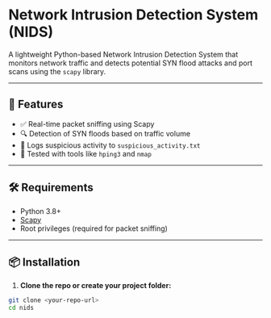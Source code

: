 # Network Intrusion Detection System (NIDS)

A lightweight Python-based Network Intrusion Detection System that monitors network traffic and detects potential SYN flood attacks and port scans using the `scapy` library.

---

## 🚀 Features

- ✅ Real-time packet sniffing using Scapy
- 🔍 Detection of SYN floods based on traffic volume
- 📝 Logs suspicious activity to `suspicious_activity.txt`
- 🧪 Tested with tools like `hping3` and `nmap`

---

## 🛠️ Requirements

- Python 3.8+
- [Scapy](https://scapy.readthedocs.io/)
- Root privileges (required for packet sniffing)

---

## 📦 Installation

1. **Clone the repo or create your project folder:**

```bash
git clone <your-repo-url>
cd nids
